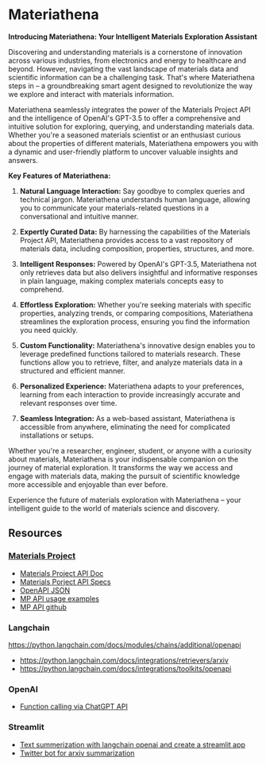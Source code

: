 
# Materiathena

**Introducing Materiathena: Your Intelligent Materials Exploration Assistant**

Discovering and understanding materials is a cornerstone of innovation across various industries, from electronics and energy to healthcare and beyond. However, navigating the vast landscape of materials data and scientific information can be a challenging task. That's where Materiathena steps in – a groundbreaking smart agent designed to revolutionize the way we explore and interact with materials information.

Materiathena seamlessly integrates the power of the Materials Project API and the intelligence of OpenAI's GPT-3.5 to offer a comprehensive and intuitive solution for exploring, querying, and understanding materials data. Whether you're a seasoned materials scientist or an enthusiast curious about the properties of different materials, Materiathena empowers you with a dynamic and user-friendly platform to uncover valuable insights and answers.

**Key Features of Materiathena:**

1. **Natural Language Interaction:** Say goodbye to complex queries and technical jargon. Materiathena understands human language, allowing you to communicate your materials-related questions in a conversational and intuitive manner.

2. **Expertly Curated Data:** By harnessing the capabilities of the Materials Project API, Materiathena provides access to a vast repository of materials data, including composition, properties, structures, and more.

3. **Intelligent Responses:** Powered by OpenAI's GPT-3.5, Materiathena not only retrieves data but also delivers insightful and informative responses in plain language, making complex materials concepts easy to comprehend.

4. **Effortless Exploration:** Whether you're seeking materials with specific properties, analyzing trends, or comparing compositions, Materiathena streamlines the exploration process, ensuring you find the information you need quickly.

5. **Custom Functionality:** Materiathena's innovative design enables you to leverage predefined functions tailored to materials research. These functions allow you to retrieve, filter, and analyze materials data in a structured and efficient manner.

6. **Personalized Experience:** Materiathena adapts to your preferences, learning from each interaction to provide increasingly accurate and relevant responses over time.

7. **Seamless Integration:** As a web-based assistant, Materiathena is accessible from anywhere, eliminating the need for complicated installations or setups.

Whether you're a researcher, engineer, student, or anyone with a curiosity about materials, Materiathena is your indispensable companion on the journey of material exploration. It transforms the way we access and engage with materials data, making the pursuit of scientific knowledge more accessible and enjoyable than ever before.

Experience the future of materials exploration with Materiathena – your intelligent guide to the world of materials science and discovery.

## Resources

### [Materials Project](https://materialsproject.org/)

- [Materials Project API Doc](https://docs.materialsproject.org/)
- [Materials Porject API Specs](https://api.materialsproject.org/docs)
- [OpenAPI JSON](https://api.materialsproject.org/openapi.json)
- [MP API usage examples](https://docs.materialsproject.org/downloading-data/using-the-api/examples)
- [MP API github](https://github.com/materialsproject/api)

### Langchain

https://python.langchain.com/docs/modules/chains/additional/openapi
- https://python.langchain.com/docs/integrations/retrievers/arxiv
- https://python.langchain.com/docs/integrations/toolkits/openapi

### OpenAI

- [Function calling via ChatGPT API](https://www.youtube.com/watch?v=0-zlUy7VUjg&ab_channel=GregKamradt%28DataIndy%29)

### Streamlit

- [Text summerization with langchain openai and create a 
streamlit app](https://alphasec.io/summarize-text-with-langchain-and-openai/)
- [Twitter bot for arxiv summarization](https://levelup.gitconnected.com/build-a-twitter-bot-for-arxiv-paper-summarization-by-openai-and-langchain-in-10-minutes-e57de6b32e03)

